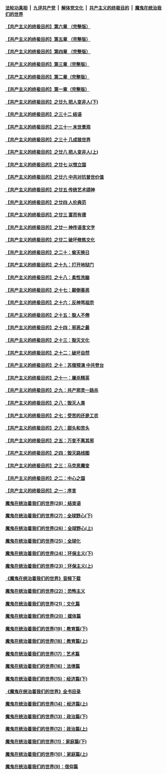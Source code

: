 ####  [法轮功真相](../../../../basic/blob/master/README.md?t=02181926) &nbsp;|&nbsp; [九评共产党](../../../../9ping.md/blob/master/README.md?t=02181926) &nbsp;|&nbsp; [解体党文化](../../../../jtdwh.md/blob/master/README.md?t=02181926)  &nbsp;|&nbsp; [共产主义的终极目的](../../../../gczydzjmd.md/blob/master/README.md?t=02181926) &nbsp;|&nbsp; [魔鬼在统治我们的世界](../../../../mgztzwmdsj.md/blob/master/README.md?t=02181926) 

#### [【共产主义的终极目的】第六章 （完整版）](../pages/nsc422/n11428913.md?t=02181926) 

#### [【共产主义的终极目的】第五章 （完整版）](../pages/nsc422/n11428912.md?t=02181926) 

#### [【共产主义的终极目的】第四章 （完整版）](../pages/nsc422/n11428907.md?t=02181926) 

#### [【共产主义的终极目的】第三章（完整版）](../pages/nsc422/n11428848.md?t=02181926) 

#### [【共产主义的终极目的】第二章（完整版）](../pages/nsc422/n11428831.md?t=02181926) 

#### [【共产主义的终极目的】第一章（完整版）](../pages/nsc422/n11417651.md?t=02181926) 

#### [【共产主义的终极目的】之廿九 把人变非人(下)](../pages/nsc422/n11344140.md?t=02181926) 

#### [【共产主义的终极目的】之三十二 结语](../pages/nsc422/n11360535.md?t=02181926) 

#### [【共产主义的终极目的】之三十一 末世景观](../pages/nsc422/n11351129.md?t=02181926) 

#### [【共产主义的终极目的】之三十 几成狼世界](../pages/nsc422/n11348280.md?t=02181926) 

#### [【共产主义的终极目的】之廿八 把人变非人(上)](../pages/nsc422/n11340492.md?t=02181926) 

#### [【共产主义的终极目的】之廿七 以恨立国](../pages/nsc422/n11336944.md?t=02181926) 

#### [【共产主义的终极目的】之廿六 中共对抗普世价值](../pages/nsc422/n11324785.md?t=02181926) 

#### [【共产主义的终极目的】之廿五 传统艺术颂神](../pages/nsc422/n11296396.md?t=02181926) 

#### [【共产主义的终极目的】之廿四 人伦典范](../pages/nsc422/n11296397.md?t=02181926) 

#### [【共产主义的终极目的】之廿三 富而有德](../pages/nsc422/n11283598.md?t=02181926) 

#### [【共产主义的终极目的】之廿一 神传语言文字](../pages/nsc422/n11263265.md?t=02181926) 

#### [【共产主义的终极目的】之廿二 破坏修炼文化](../pages/nsc422/n11245728.md?t=02181926) 

#### [【共产主义的终极目的】之二十：偷天换日](../pages/nsc422/n11238846.md?t=02181926) 

#### [【共产主义的终极目的】之十九：打开地狱门](../pages/nsc422/n11206376.md?t=02181926) 

#### [【共产主义的终极目的】之十八：柔性洗脑](../pages/nsc422/n11199994.md?t=02181926) 

#### [【共产主义的终极目的】之十七：颠倒善恶](../pages/nsc422/n11179782.md?t=02181926) 

#### [【共产主义的终极目的】之十六：反神骂祖宗](../pages/nsc422/n11166798.md?t=02181926) 

#### [【共产主义的终极目的】之十五：毁人不倦](../pages/nsc422/n11166792.md?t=02181926) 

#### [【共产主义的终极目的】之十四：邪恶之最](../pages/nsc422/n11150249.md?t=02181926) 

#### [【共产主义的终极目的】之十三：毁灭文化](../pages/nsc422/n11135227.md?t=02181926) 

#### [【共产主义的终极目的】之十二：破坏自然](../pages/nsc422/n11135214.md?t=02181926) 

#### [【共产主义的终极目的】之十：苏俄预演 中共登台](../pages/nsc422/n11118424.md?t=02181926) 

#### [【共产主义的终极目的】之十一：屠杀精英](../pages/nsc422/n11118442.md?t=02181926) 

#### [【共产主义的终极目的】之九：共产邪灵一路杀](../pages/nsc422/n11114139.md?t=02181926) 

#### [【共产主义的终极目的】之八：毁灭人类](../pages/nsc422/n11108503.md?t=02181926) 

#### [【共产主义的终极目的】之七：受苦的还是工农](../pages/nsc422/n11101809.md?t=02181926) 

#### [【共产主义的终极目的】之六：甜头和苦头](../pages/nsc422/n11096971.md?t=02181926) 

#### [【共产主义的终极目的】之五：万变不离其邪](../pages/nsc422/n11091285.md?t=02181926) 

#### [【共产主义的终极目的】之四：毁灭路线图](../pages/nsc422/n11086284.md?t=02181926) 

#### [【共产主义的终极目的】之三：马克思魔变](../pages/nsc422/n11061941.md?t=02181926) 

#### [【共产主义的终极目的】之二：中心之国](../pages/nsc422/n11047728.md?t=02181926) 

#### [【共产主义的终极目的】之一：序言](../pages/nsc422/n11086077.md?t=02181926) 

#### [魔鬼在统治着我们的世界(28)：结束语](../pages/nsc422/n10936246.md?t=02181926) 

#### [魔鬼在统治着我们的世界(27)：全球野心(下)](../pages/nsc422/n10928319.md?t=02181926) 

#### [魔鬼在统治着我们的世界(26)：全球野心(上)](../pages/nsc422/n10900318.md?t=02181926) 

#### [魔鬼在统治着我们的世界(25)：全球化](../pages/nsc422/n10788205.md?t=02181926) 

#### [魔鬼在统治着我们的世界(24)：环保主义(下)](../pages/nsc422/n10695307.md?t=02181926) 

#### [魔鬼在统治着我们的世界(23)：环保主义(上)](../pages/nsc422/n10688613.md?t=02181926) 

#### [《魔鬼在统治着我们的世界》音频下载](../pages/nsc422/n10635553.md?t=02181926) 

#### [魔鬼在统治着我们的世界(22)：恐怖主义](../pages/nsc422/n10614727.md?t=02181926) 

#### [魔鬼在统治着我们的世界(21)：文化篇](../pages/nsc422/n10597706.md?t=02181926) 

#### [魔鬼在统治着我们的世界(20)：媒体篇](../pages/nsc422/n10586579.md?t=02181926) 

#### [魔鬼在统治着我们的世界(19)：教育篇(下)](../pages/nsc422/n10564808.md?t=02181926) 

#### [魔鬼在统治着我们的世界(18)：教育篇(上)](../pages/nsc422/n10526970.md?t=02181926) 

#### [魔鬼在统治着我们的世界(17)：艺术篇](../pages/nsc422/n10499093.md?t=02181926) 

#### [魔鬼在统治着我们的世界(16)：法律篇](../pages/nsc422/n10485969.md?t=02181926) 

#### [魔鬼在统治着我们的世界(15)：经济篇(下)](../pages/nsc422/n10469975.md?t=02181926) 

#### [《魔鬼在统治着我们的世界》全书目录](../pages/nsc422/n10464261.md?t=02181926) 

#### [魔鬼在统治着我们的世界(14)：经济篇(上)](../pages/nsc422/n10457370.md?t=02181926) 

#### [魔鬼在统治着我们的世界(13)：政治篇(下)](../pages/nsc422/n10448270.md?t=02181926) 

#### [魔鬼在统治着我们的世界(12)：政治篇(上)](../pages/nsc422/n10444576.md?t=02181926) 

#### [魔鬼在统治着我们的世界(11)：家庭篇(下)](../pages/nsc422/n10440961.md?t=02181926) 

#### [魔鬼在统治着我们的世界(10)：家庭篇(上)](../pages/nsc422/n10435448.md?t=02181926) 

#### [魔鬼在统治着我们的世界(9)：信仰篇](../pages/nsc422/n10432159.md?t=02181926) 

